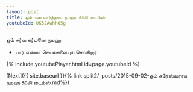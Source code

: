 ```yaml
---
layout: post
title: ஓம் யுகாவார்த்தாய நமஹ ௧௦௮ டைம்ஸ்
youtubeId: UK52AwhhQ5g
---
```

 
 
 ஓம் சர்வ கர்மனே நமஹ  
 
 -  யார் எல்லா செயல்களையும் செய்கிறார் 
 
  
 
  
 
 
 
 
 
 


{% include youtubePlayer.html id=page.youtubeId %}
 
[Next]({{ site.baseurl }}{% link  split2/_posts/2015-09-02-ஓம் சுரேஸ்வராய நமஹ ௧௦௮ டைம்ஸ்.md%})
 
